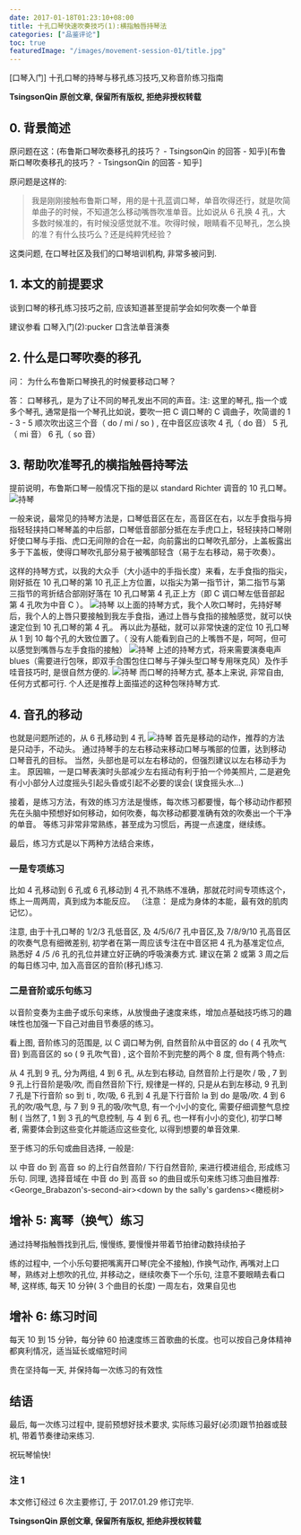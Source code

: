 ```yaml
---
date: 2017-01-18T01:23:10+08:00
title: 十孔口琴快速吹奏技巧(1):横指触唇持琴法
categories: ["品鉴评论"]
toc: true
featuredImage: "/images/movement-session-01/title.jpg"
---
```


[口琴入门] 十孔口琴的持琴与移孔练习技巧,又称音阶练习指南

<!--more-->

**TsingsonQin 原创文章, 保留所有版权, 拒绝非授权转载**

## 0. 背景简述

原问题在这：(布鲁斯口琴吹奏移孔的技巧？ - TsingsonQin 的回答 - 知乎)[布鲁斯口琴吹奏移孔的技巧？ - TsingsonQin 的回答 - 知乎]

原问题是这样的:

> 我是刚刚接触布鲁斯口琴，用的是十孔蓝调口琴，单音吹得还行，就是吹简单曲子的时候，不知道怎么移动嘴唇吹准单音。比如说从 6 孔换 4 孔，大多数时候准的，有时候没感觉就不准。吹得时候，眼睛看不见琴孔，怎么换的准？有什么技巧么？还是纯粹凭经验？

这类问题, 在口琴社区及我们的口琴培训机构, 非常多被问到.

## 1. 本文的前提要求

谈到口琴的移孔练习技巧之前, 应该知道甚至提前学会如何吹奏一个单音

建议参看 口琴入门(2):pucker 口含法单音演奏

## 2. 什么是口琴吹奏的移孔

问： 为什么布鲁斯口琴换孔的时候要移动口琴？

答： 口琴移孔，是为了让不同的琴孔发出不同的声音。注: 这里的琴孔, 指一个或多个琴孔, 通常是指一个琴孔比如说，要吹一把 C 调口琴的 C 调曲子，吹简谱的 1 - 3 - 5 顺次吹出这三个音（ do / mi / so ) , 在中音区应该吹 4 孔（ do 音） 5 孔（ mi 音） 6 孔（ so 音）

## 3. 帮助吹准琴孔的横指触唇持琴法

提前说明，布鲁斯口琴一般情况下指的是以 standard Richter 调音的 10 孔口琴。
<img  class="responsive-img"  src="/images/movement-session-01/0001.jpg" alt="持琴">

一般来说，最常见的持琴方法是，口琴低音区在左，高音区在右，以左手食指与拇指轻轻挟持口琴琴盖的中后部，口琴低音部部分抵在左手虎口上，轻轻挟持口琴刚好使口琴与手指、虎口无间隙的合在一起，向前露出的口琴吹孔部分，上盖板露出多于下盖板，使得口琴吹孔部分易于被嘴部轻含（易于左右移动，易于吹奏）。

这样的持琴方式，以我的大众手（大小适中的手指长度）来看，左手食指的指尖，刚好抵在 10 孔口琴的第 10 孔正上方位置，以指尖为第一指节计，第二指节与第三指节的弯折结合部刚好落在 10 孔口琴第 4 孔正上方（即 C 调口琴左低音部起第 4 孔吹为中音 C ）。
<img  class="responsive-img"  src="/images/movement-session-01/0002.jpg" alt="持琴">
以上面的持琴方式，我个人吹口琴时，先持好琴后，我个人的上唇只要接触到我左手食指，通过上唇与食指的接触感觉，就可以快速定位到 10 孔口琴的第 4 孔。 再以此为基础，就可以非常快速的定位 10 孔口琴 从 1 到 10 每个孔的大致位置了。（ 没有人能看到自己的上嘴唇不是，呵呵，但可以感觉到嘴唇与左手食指的接触）
<img  class="responsive-img"  src="/images/movement-session-01/0003.jpg" alt="持琴">
上述的持琴方式，将来需要演奏电声 blues（需要进行包咪，即双手合围包住口琴与子弹头型口琴专用咪克风）及作手哇音技巧时, 是很自然方便的.
<img  class="responsive-img"  src="/images/movement-session-01/0004.jpg" alt="持琴">
而口琴的持琴方式, 基本上来说, 非常自由, 任何方式都可行.
个人还是推荐上面描述的这种包咪持琴方式.

## 4. 音孔的移动

也就是问题所述的，从 6 孔移动到 4 孔
<img  class="responsive-img"  src="/images/movement-session-01/0005.jpg" alt="持琴">
首先是移动的动作，推荐的方法是只动手，不动头。 通过持琴手的左右移动来移动口琴与嘴部的位置，达到移动口琴音孔的目标。 当然，头部也是可以左右移动的，但强烈建议以左右移动手为主。 原因嘛，一是口琴表演时头部减少左右摇动有利于拍一个帅美照片, 二是避免有小小部分人过度摇头引起头昏或引起不必要的误会( 误食摇头水...)

接着，是练习方法，有效的练习方法是慢练，每次练习都要慢，每个移动动作都预先在头脑中预想好如何移动，如何吹奏，每次移动都要准确有效的吹奏出一个干净的单音。 等练习非常非常熟练，甚至成为习惯后，再提一点速度，继续练。

最后，练习方式是以下两种方法结合来练，

### 一是专项练习

比如 4 孔移动到 6 孔或 6 孔移动到 4 孔不熟练不准确，那就花时间专项练这个，练上一周两周，真到成为本能反应。 （注意： 是成为身体的本能，最有效的肌肉记忆）。

注意, 由于十孔口琴的 1/2/3 孔低音区, 及 4/5/6/7 孔中音区,及 7/8/9/10 孔高音区的吹奏气息有细微差别, 初学者在第一周应该专注在中音区把 4 孔为基准定位点,熟悉好 4 /5 /6 孔的孔位并建立好正确的呼吸演奏方式. 建议在第 2 或第 3 周之后的每日练习中, 加入高音区的音阶(移孔)练习.

### 二是音阶或乐句练习

以音阶变奏为主曲子或乐句来练，从放慢曲子速度来练，增加点基础技巧练习的趣味性也加强一下自己对曲目节奏感的练习。

看上图, 音阶练习的范围是, 以 C 调口琴为例, 自然音阶从中音区的 do ( 4 孔吹气音) 到高音区的 so ( 9 孔吹气音) , 这个音阶不到完整的两个 8 度, 但有两个特点:

从 4 孔到 9 孔, 分为两组, 4 到 6 孔, 从左到右移动, 自然音阶上行是吹 / 吸 , 7 到 9 孔上行音阶是吸/吹, 而自然音阶下行, 规律是一样的, 只是从右到左移动, 9 孔到 7 孔是下行音阶 so 到 ti , 吹/吸, 6 孔到 4 孔是下行音阶 la 到 do 是吸/吹.
4 到 6 孔的吹/吸气息, 与 7 到 9 孔的吸/吹气息, 有一个小小的变化, 需要仔细调整气息控制 ( 当然了, 1 到 3 孔的气息控制, 与 4 到 6 孔, 也一样有小小的变化), 初学口琴者, 需要体会到这些变化并能适应这些变化, 以得到想要的单音效果.

至于练习的乐句或曲目选择, 一般是:

以 中音 do 到 高音 so 的上行自然音阶/ 下行自然音阶, 来进行模进组合, 形成练习乐句.
同理, 选择音域在 中音 do 到 高音 so 的曲目或乐句来练习练习曲目推荐:<George_Brabazon's-second-air><down by the sally's gardens><橄榄树>

## 增补 5: 离琴（换气）练习

通过持琴指触唇找到孔后, 慢慢练, 要慢慢并带着节拍律动数持续拍子

练的过程中, 一个小乐句要把嘴离开口琴(完全不接触), 作换气动作, 再嘴对上口琴，熟练对上想吹的孔位, 并移动之，继续吹奏下一个乐句, 注意不要眼睛去看口琴, 这样练, 每天 10 分钟( 3 个曲目的长度) 一周左右，效果自见也

## 增补 6: 练习时间

每天 10 到 15 分钟，每分钟 60 拍速度练三首歌曲的长度。也可以按自己身体精神都爽利情况，适当延长或缩短时间

贵在坚持每一天, 并保持每一次练习的有效性

## 结语

最后, 每一次练习过程中, 提前预想好技术要求, 实际练习最好(必须)跟节拍器或鼓机, 带着节奏律动来练习.

祝玩琴愉快!

### 注 1

本文修订经过 6 次主要修订, 于 2017.01.29 修订完毕.

**TsingsonQin 原创文章, 保留所有版权, 拒绝非授权转载**
